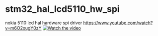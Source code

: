 # stm32_hal_lcd5110_hw_spi
nokia 5110 lcd hal hardware spi driver
https://www.youtube.com/watch?v=m6O2xugY0zY
[![Watch the video](https://img.youtube.com/vi/m6O2xugY0zY/maxresdefault.jpg)](https://www.youtube.com/watch?v=m6O2xugY0zY)
